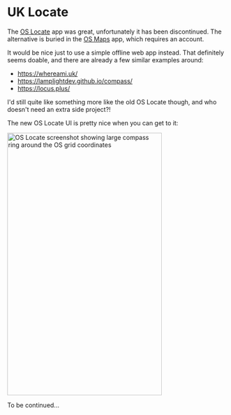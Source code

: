 # UK Locate

The [OS Locate](https://play.google.com/store/apps/details?id=uk.co.ordnancesurvey.oslocate.android) app was great, unfortunately it has been discontinued. The alternative is buried in the [OS Maps](https://play.google.com/store/apps/details?id=uk.co.ordnancesurvey.osmaps) app, which requires an account.

It would be nice just to use a simple offline web app instead. That definitely seems doable, and there are already a few similar examples around:

- https://whereami.uk/
- https://lamplightdev.github.io/compass/
- https://locus.plus/

I'd still quite like something more like the old OS Locate though, and who doesn't need an extra side project?!

The new OS Locate UI is pretty nice when you can get to it:

<img width="354" height="600" alt="OS Locate screenshot showing large compass ring around the OS grid coordinates" src="https://github.com/user-attachments/assets/dd4d636c-e22c-433e-93bc-4827df33933f" />

To be continued...

